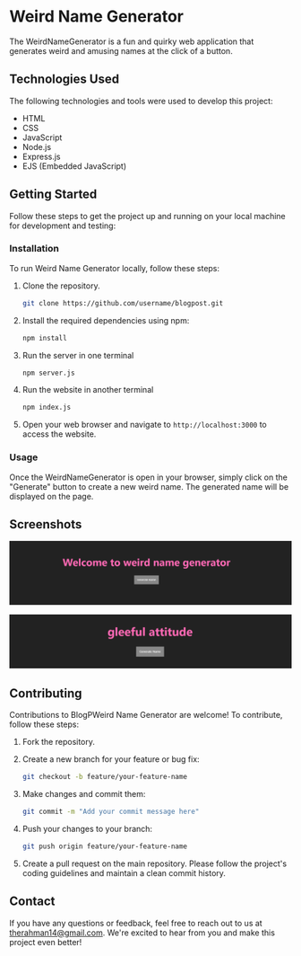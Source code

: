 # Weird Name Generator

The WeirdNameGenerator is a fun and quirky web application that generates weird and amusing names at the click of a button.

## Technologies Used

The following technologies and tools were used to develop this project:

- HTML
- CSS
- JavaScript
- Node.js
- Express.js
- EJS (Embedded JavaScript)

## Getting Started

Follow these steps to get the project up and running on your local machine for development and testing:

### Installation

To run Weird Name Generator locally, follow these steps:

1. Clone the repository.

   ```bash
   git clone https://github.com/username/blogpost.git
   ```

2. Install the required dependencies using npm:

   ```bash
   npm install
   ```

3. Run the server in one terminal

   ```bash
   npm server.js
   ```

4. Run the website in another terminal

   ```bash
   npm index.js
   ```

5. Open your web browser and navigate to `http://localhost:3000` to access the website.

### Usage

Once the WeirdNameGenerator is open in your browser, simply click on the "Generate" button to create a new weird name. The generated name will be displayed on the page.

## Screenshots

![Homepage](/public/pictures/Homepage.png)

![Resultpage](/public/pictures/Resultpage.png)

## Contributing

Contributions to BlogPWeird Name Generator are welcome! To contribute, follow these steps:

1. Fork the repository.
2. Create a new branch for your feature or bug fix:

   ```bash
   git checkout -b feature/your-feature-name
   ```

3. Make changes and commit them:

   ```bash
   git commit -m "Add your commit message here"
   ```

4. Push your changes to your branch:

   ```bash
   git push origin feature/your-feature-name
   ```

5. Create a pull request on the main repository. Please follow the project's coding guidelines and maintain a clean commit history.

## Contact

If you have any questions or feedback, feel free to reach out to us at therahman14@gmail.com. We're excited to hear from you and make this project even better!
